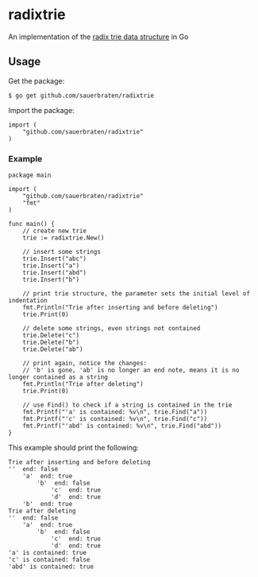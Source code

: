 # radixtrie

An implementation of the [radix trie data structure](http://en.wikipedia.org/wiki/Radix_tree) in Go

## Usage

Get the package:

	$ go get github.com/sauerbraten/radixtrie

Import the package:

	import (
		"github.com/sauerbraten/radixtrie"
	)

### Example
	package main
	
	import (
		"github.com/sauerbraten/radixtrie"
		"fmt"
	)
	
	func main() {
		// create new trie
		trie := radixtrie.New()
		
		// insert some strings
		trie.Insert("abc")
		trie.Insert("a")
		trie.Insert("abd")
		trie.Insert("b")
		
		// print trie structure, the parameter sets the initial level of indentation
		fmt.Println("Trie after inserting and before deleting")
		trie.Print(0)
		
		// delete some strings, even strings not contained
		trie.Delete("c")
		trie.Delete("b")
		trie.Delete("ab")
		
		// print again, notice the changes:
		// 'b' is gone, 'ab' is no longer an end note, means it is no longer contained as a string
		fmt.Println("Trie after deleting")
		trie.Print(0)
		
		// use Find() to check if a string is contained in the trie
		fmt.Printf("'a' is contained: %v\n", trie.Find("a"))
		fmt.Printf("'c' is contained: %v\n", trie.Find("c"))
		fmt.Printf("'abd' is contained: %v\n", trie.Find("abd"))
	}

This example should print the following:

	Trie after inserting and before deleting
	''  end: false
		'a'  end: true
			'b'  end: false
				'c'  end: true
				'd'  end: true
		'b'  end: true
	Trie after deleting
	''  end: false
		'a'  end: true
			'b'  end: false
				'c'  end: true
				'd'  end: true
	'a' is contained: true
	'c' is contained: false
	'abd' is contained: true
